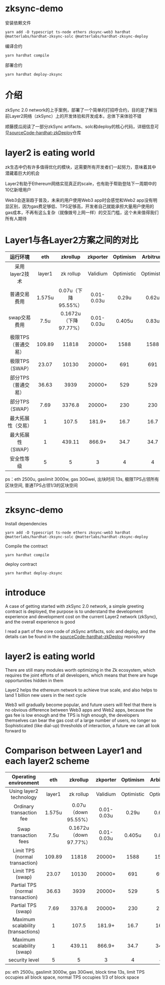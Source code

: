 # zksync-demo

安装依赖文件
```
yarn add -D typescript ts-node ethers zksync-web3 hardhat @matterlabs/hardhat-zksync-solc @matterlabs/hardhat-zksync-deploy
```

编译合约
```
yarn hardhat compile
```

部署合约
```
yarn hardhat deploy-zksync
```

# 介绍

zkSync 2.0 network的上手案例，部署了一个简单的打招呼合约，目的是了解当前Layer2网络（zkSync）上的开发体验和开发成本，总体下来体验不错

顺藤摸瓜阅读了一部分zkSync artifacts、solc和deploy的核心代码，详细信息可见[sourceCode-hardhat-zkDeploy](https://github.com/hedgezhu/sourceCode-hardhat-zkDeploy)仓库

# layer2 is eating world

zk生态中仍有许多值得优化的模块，这需要所有开发者们一起努力，意味着其中潜藏着巨大的机会

Layer2有助于Ethereum网络实现真正的scale，也有助于帮助登陆下一周期中的10亿新增用户

Web3会逐渐趋于普及，未来的用户使用Web3 app时会感觉和Web2 app没有明显区别，因为gas费足够低、TPS足够高，开发者自己就能承担大量用户使用的gas成本，不再有这么复杂（就像拨号上网一样）的交互门槛，这个未来值得我们所有人期待

# Layer1与各Layer2方案之间的对比

| 运行环境  | eth  | zkrollup | zkporter | Optimism | Arbitrum | AnyTrust |
| :----:  | :-:  | :-: | :-:  | :-: | :-:  | :-: |
| 采用layer2技术 | layer1  | zk rollup | Validium  | Optimistic | Optimistic  | Plasma |
| 普通交易费用 | 1.575u | 0.07u（下降95.55%） | 0.01-0.03u  | 0.29u | 0.62u  | 同zkporter |
| swap交易费用 | 7.5u | 0.1672u（下降97.77%） | 0.01-0.03u  | 0.405u | 0.83u  | 同zkporter |
| 极限TPS（普通交易） | 109.89 | 11818 | 20000+  | 1588 | 1588  | 同zkporter |
| 极限TPS（SWAP） | 23.07 | 10130 | 20000+  | 691 | 691  | 同zkporter |
| 部分TPS（普通交易） | 36.63 | 3939 | 20000+  | 529 | 529  | 同zkporter |
| 部分TPS（SWAP） | 7.69 | 3376.8 | 20000+  | 230 | 230  | 同zkporter |
| 最大拓展性（交易） | 1 | 107.5 | 181.9+  | 16.7 | 16.7  | 同zkporter |
| 最大拓展性（SWAP） | 1 | 439.11 | 866.9+  | 34.7 | 34.7  | 同zkporter |
| 安全性等级 | 5 | 5 | 3  | 4 | 4  | 2 |

ps：eth 2500u, gaslimit 3000w, gas 30Gwei, 出块时间 13s, 极限TPS占领所有区块空间, 普通TPS占领1/3的区块空间

---

# zksync-demo

Install dependencies
```
yarn add -D typescript ts-node ethers zksync-web3 hardhat @matterlabs/hardhat-zksync-solc @matterlabs/hardhat-zksync-deploy
```

Compile the contract
```
yarn hardhat compile
```

deploy contract
```
yarn hardhat deploy-zksync
```

# introduce

A case of getting started with zkSync 2.0 network, a simple greeting contract is deployed, the purpose is to understand the development experience and development cost on the current Layer2 network (zkSync), and the overall experience is good

I read a part of the core code of zkSync artifacts, solc and deploy, and the details can be found in the [sourceCode-hardhat-zkDeploy](https://github.com/hedgezhu/sourceCode-hardhat-zkDeploy) repository

# layer2 is eating world

There are still many modules worth optimizing in the Zk ecosystem, which requires the joint efforts of all developers, which means that there are huge opportunities hidden in them

Layer2 helps the ethereum network to achieve true scale, and also helps to land 1 billion new users in the next cycle

Web3 will gradually become popular, and future users will feel that there is no obvious difference between Web3 apps and Web2 apps, because the gas fee is low enough and the TPS is high enough, the developers themselves can bear the gas cost of a large number of users, no longer so Sophisticated (like dial-up) thresholds of interaction, a future we can all look forward to

# Comparison between Layer1 and each layer2 scheme

| Operating environment  | eth  | zkrollup | zkporter | Optimism | Arbitrum | AnyTrust |
| :----:  | :-:  | :-: | :-:  | :-: | :-:  | :-: |
| Using layer2 technology | layer1  | zk rollup | Validium  | Optimistic | Optimistic  | Plasma |
| Ordinary transaction fee | 1.575u | 0.07u（down 95.55%） | 0.01-0.03u  | 0.29u | 0.62u  | same as zkporter |
| Swap transaction fees | 7.5u | 0.1672u（down 97.77%） | 0.01-0.03u  | 0.405u | 0.83u  | same as zkporter |
| Limit TPS (normal transaction) | 109.89 | 11818 | 20000+  | 1588 | 1588  | same as zkporter |
| Limit TPS (swap) | 23.07 | 10130 | 20000+  | 691 | 691  | same as zkporter |
| Partial TPS (normal transaction) | 36.63 | 3939 | 20000+  | 529 | 529  | same as zkporter |
| Partial TPS (swap) | 7.69 | 3376.8 | 20000+  | 230 | 230  | same as zkporter |
| Maximum scalability (transactions) | 1 | 107.5 | 181.9+  | 16.7 | 16.7  | same as zkporter |
| Maximum scalability (swap) | 1 | 439.11 | 866.9+  | 34.7 | 34.7  | same as zkporter |
| security level | 5 | 5 | 3  | 4 | 4  | 2 |

ps: eth 2500u, gaslimit 3000w, gas 30Gwei, block time 13s, limit TPS occupies all block space, normal TPS occupies 1/3 of block space